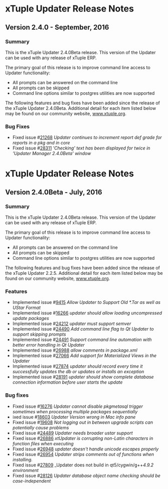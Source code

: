 # xTuple Updater Release Notes
## Version 2.4.0 - September, 2016

### Summary

This is the xTuple Updater 2.4.0Beta release. This version of
the Updater can be used with any release of xTuple ERP.

The primary goal of this release is to improve command line
access to Updater functionality:

- All prompts can be answered on the command line
- All prompts can be skipped
- Command line options similar to postgres utilities
  are now supported

The following features and bug fixes have been added since the
release of the xTuple Updater 2.4.0Beta. Additional detail for each item
listed below may be found on our community website, www.xtuple.org.

### Bug Fixes
- Fixed issue #[21268](http://www.xtuple.org/xtincident/view/bugs/21268)
  _Updater continues to increment report def grade for reports in a pkg and in core_
- Fixed issue #[28311](http://www.xtuple.org/xtincident/view/bugs/28311)
  _'Checking' text has been displayed for twice in 'Updater Manager 2.4.0Beta' window_


# xTuple Updater Release Notes
## Version 2.4.0Beta - July, 2016

### Summary

This is the xTuple Updater 2.4.0Beta release. This version of
the Updater can be used with any release of xTuple ERP.

The primary goal of this release is to improve command line
access to Updater functionality:

- All prompts can be answered on the command line
- All prompts can be skipped
- Command line options similar to postgres utilities
  are now supported

The following features and bug fixes have been added since the
release of the xTuple Updater 2.2.5. Additional detail for each item
listed below may be found on our community website, www.xtuple.org.

### Features

- Implemented issue #[9415](http://www.xtuple.org/xtincident/view/bugs/9415)
  _Allow Updater to Support Old *.Tar as well as UStar Format_
- Implemented issue #[16266](http://www.xtuple.org/xtincident/view/bugs/16266)
  _updater should allow loading uncompressed update packages_
- Implemented issue #[24212](http://www.xtuple.org/xtincident/view/bugs/24212)
  _updater must support semver_
- Implemented issue #[24490](http://www.xtuple.org/xtincident/view/bugs/24490)
  _Add command line flag to Qt Updater to support skipping prompts_
- Implemented issue #[24491](http://www.xtuple.org/xtincident/view/bugs/24491)
  _Support command line automation with better error handling in Qt Updater_
- Implemented issue #[26988](http://www.xtuple.org/xtincident/view/bugs/26988)
  _allow comments in package.xml_
- Implemented issue #[27066](http://www.xtuple.org/xtincident/view/bugs/27066)
  _Add support for Materialized Views in the Updater_
- Implemented issue #[27874](http://www.xtuple.org/xtincident/view/bugs/27874)
  _updater should record every time it successfully updates the db or
  updates or installs an exception_
- Implemented issue #[28191](http://www.xtuple.org/xtincident/view/bugs/28191)
  _updater should show complete database connection information before user
  starts the update_

### Bug fixes

- Fixed issue #[16276](http://www.xtuple.org/xtincident/view/bugs/16276)
  _Updater cannot disable pkgmetasql trigger sometimes when processing
  multiple packages sequentially_
- ixed issue #[18603](http://www.xtuple.org/xtincident/view/bugs/18603)
  _Updater Version wrong in Mac info pane_
- Fixed issue #[19608](http://www.xtuple.org/xtincident/view/bugs/19608)
  _Not logging out in between upgrade scripts can potentially cause
  problems_
- Fixed issue #[24489](http://www.xtuple.org/xtincident/view/bugs/24489)
  _Updater needs broader ustar support_
- Fixed issue #[26886](http://www.xtuple.org/xtincident/view/bugs/26886)
  _xtUpdater is corrupting non-Latin characters in function files when
  executing_
- Fixed issue #[26948](http://www.xtuple.org/xtincident/view/bugs/26948)
  _updater doesn't handle unicode escapes properly_
- Fixed issue #[26954](http://www.xtuple.org/xtincident/view/bugs/26954)
  _Updater strips comments out of functions when installing._
- Fixed issue #[27809](http://www.xtuple.org/xtincident/view/bugs/27809)
  _Updater does not build in qt5/cygwin/g++_4.9.2 environment_
- Fixed issue #[28126](http://www.xtuple.org/xtincident/view/bugs/28126)
  _Updater database object name checking should be case-independent_

